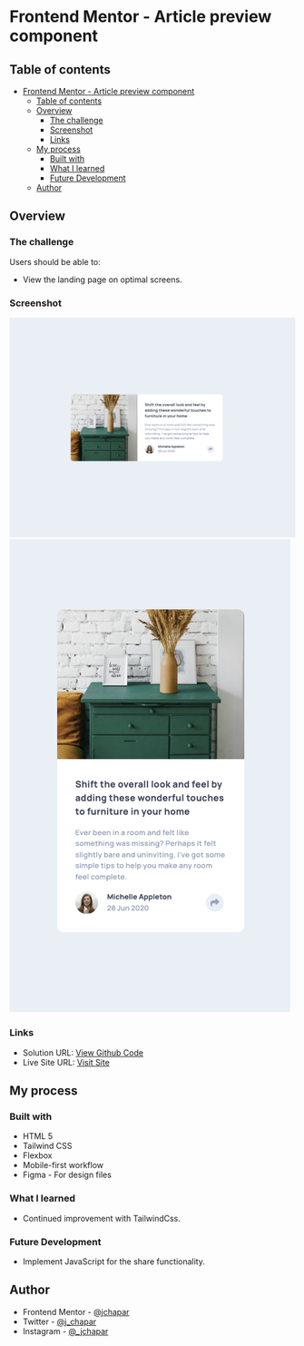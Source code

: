 # Frontend Mentor - Article preview component

## Table of contents

- [Frontend Mentor - Article preview component](#frontend-mentor---article-preview-component)
  - [Table of contents](#table-of-contents)
  - [Overview](#overview)
    - [The challenge](#the-challenge)
    - [Screenshot](#screenshot)
    - [Links](#links)
  - [My process](#my-process)
    - [Built with](#built-with)
    - [What I learned](#what-i-learned)
    - [Future Development](#future-development)
  - [Author](#author)

## Overview

### The challenge

Users should be able to:

- View the landing page on optimal screens.

### Screenshot

![](./desktop.png)
![](./mobile.png)

### Links

- Solution URL: [View Github Code](https://github.com/jchapar/article_component_FEM)
- Live Site URL: [Visit Site](https://jchapar.github.io/article_component_FEM/)

## My process

### Built with

- HTML 5
- Tailwind CSS
- Flexbox
- Mobile-first workflow
- Figma - For design files

### What I learned

- Continued improvement with TailwindCss.

### Future Development

- Implement JavaScript for the share functionality.

## Author

- Frontend Mentor - [@jchapar](https://www.frontendmentor.io/profile/jchapar)
- Twitter - [@j_chapar](https://www.twitter.com/j_chapar)
- Instagram - [@\_jchapar](https://www.instagram.com/_jchapar)
